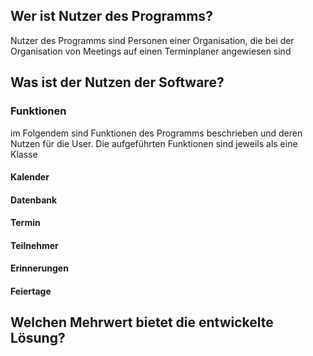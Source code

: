 
## Wer ist Nutzer des Programms?
Nutzer des Programms sind Personen einer Organisation, die bei der Organisation von 
Meetings auf einen Terminplaner angewiesen sind 

## Was ist der Nutzen der Software?
### Funktionen
im Folgendem sind Funktionen des Programms beschrieben und deren Nutzen für die User.
Die aufgeführten Funktionen sind jeweils als eine Klasse 
#### Kalender 
#### Datenbank
#### Termin
#### Teilnehmer
#### Erinnerungen
#### Feiertage



## Welchen Mehrwert bietet die entwickelte Lösung?